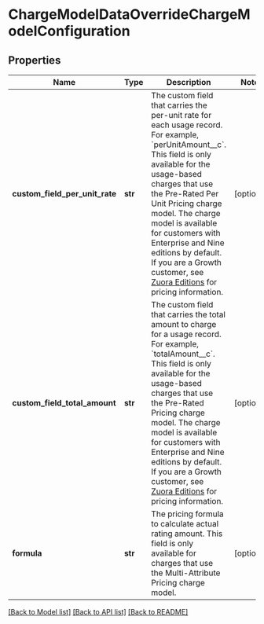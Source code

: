 # ChargeModelDataOverrideChargeModelConfiguration

## Properties
Name | Type | Description | Notes
------------ | ------------- | ------------- | -------------
**custom_field_per_unit_rate** | **str** | The custom field that carries the per-unit rate for each usage record. For example, &#x60;perUnitAmount__c&#x60;.  This field is only available for the usage-based charges that use the Pre-Rated Per Unit Pricing charge model. The charge model is available for customers with Enterprise and Nine editions by default. If you are a Growth customer, see [Zuora Editions](https://knowledgecenter.zuora.com/BB_Introducing_Z_Business/C_Zuora_Editions) for pricing information.  | [optional] 
**custom_field_total_amount** | **str** | The custom field that carries the total amount to charge for a usage record. For example, &#x60;totalAmount__c&#x60;.   This field is only available for the usage-based charges that use the Pre-Rated Pricing charge model. The charge model is available for customers with Enterprise and Nine editions by default. If you are a Growth customer, see [Zuora Editions](https://knowledgecenter.zuora.com/BB_Introducing_Z_Business/C_Zuora_Editions) for pricing information.  | [optional] 
**formula** | **str** | The pricing formula to calculate actual rating amount.  This field is only available for charges that use the Multi-Attribute Pricing charge model.  | [optional] 

[[Back to Model list]](../README.md#documentation-for-models) [[Back to API list]](../README.md#documentation-for-api-endpoints) [[Back to README]](../README.md)


